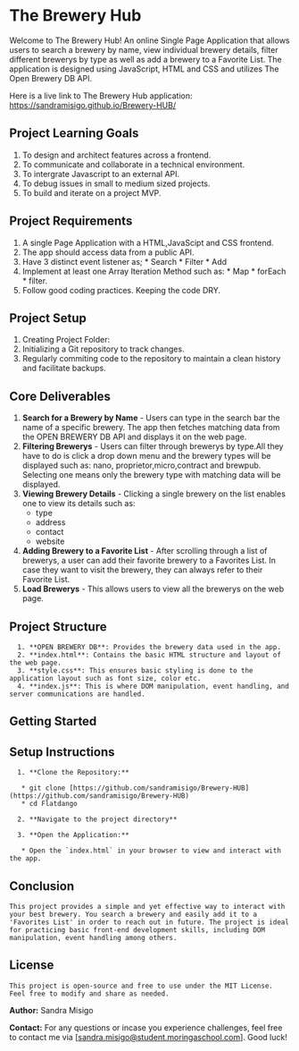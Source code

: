  # The Brewery Hub
 Welcome to The Brewery Hub! An online Single Page Application that allows users to search a brewery by name, view individual brewery details, filter different brewerys by type as well as add a brewery to a Favorite List. The application is designed using JavaScript, HTML and CSS and utilizes The Open Brewery DB API.

 Here is a live link to The Brewery Hub application: <https://sandramisigo.github.io/Brewery-HUB/>


 ## Project Learning Goals
   1. To design and architect features across a frontend.
   2. To communicate and collaborate in a technical environment.
   3. To intergrate Javascript to an external API.
   4. To debug issues in small to medium sized projects.
   5. To build and iterate on a project MVP.


 ## Project Requirements
   1. A single Page Application with a HTML,JavaScipt and CSS frontend.
   2. The app should access data from a public API. 
   3. Have 3 distinct event listener as;
           * Search
           * Filter
           * Add 
   4. Implement at least one Array Iteration Method such as:
           * Map
           * forEach
           * filter.
   5. Follow good coding practices. Keeping the code DRY.


 ## Project Setup

  1. Creating Project Folder: 
  2. Initializing a Git repository to track changes.
  3. Regularly commiting code to the repository to maintain a clean history and facilitate backups.


 ## Core Deliverables

  1. **Search for a Brewery by Name** 
    - Users can type in the search bar the name of a specific brewery. The app then fetches matching data from the OPEN BREWERY DB API and displays it on the web page.
  2. **Filtering Brewerys**
    - Users can filter through brewerys by type.All they have to do is click a drop down menu and the brewery types will be displayed such as: nano, proprietor,micro,contract and brewpub. Selecting one means only the brewery type with matching data will be displayed.
  3. **Viewing Brewery Details**
    - Clicking a single brewery on the list enables one to view its details such as:
      * type
      * address
      * contact
      * website     
  4. **Adding Brewery to a Favorite List**
    - After scrolling through a list of brewerys, a user can add their favorite brewery to a Favorites List. In case they want to visit the brewery, they can always refer to their Favorite List.
  5. **Load Brewerys** 
    - This allows users to view all the brewerys on the web page.


  ## Project Structure
      1. **OPEN BREWERY DB**: Provides the brewery data used in the app.
      2. **index.html**: Contains the basic HTML structure and layout of the web page.
      3. **style.css**: This ensures basic styling is done to the application layout such as font size, color etc.
      4. **index.js**: This is where DOM manipulation, event handling, and server communications are handled.
    

  ## Getting Started

  ## Setup Instructions

      1. **Clone the Repository:**

       * git clone [https://github.com/sandramisigo/Brewery-HUB](https://github.com/sandramisigo/Brewery-HUB)
       * cd Flatdango

      2. **Navigate to the project directory**

      3. **Open the Application:**

       * Open the `index.html` in your browser to view and interact with the app.

  ## **Conclusion**

    This project provides a simple and yet effective way to interact with your best brewery. You search a brewery and easily add it to a 'Favorites List' in order to reach out in future. The project is ideal for practicing basic front-end development skills, including DOM manipulation, event handling among others.

  ## **License**

    This project is open-source and free to use under the MIT License. Feel free to modify and share as needed.

  **Author:** 
    Sandra Misigo

  **Contact:**
    For any questions or incase you experience challenges, feel free to contact me via [sandra.misigo@student.moringaschool.com]. Good luck!











